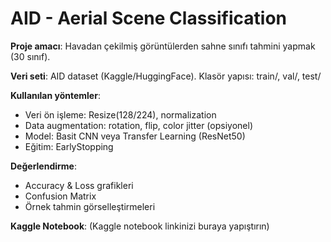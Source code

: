 # AID - Aerial Scene Classification

**Proje amacı**: Havadan çekilmiş görüntülerden sahne sınıfı tahmini yapmak (30 sınıf).

**Veri seti**: AID dataset (Kaggle/HuggingFace). Klasör yapısı: train/, val/, test/

**Kullanılan yöntemler**:
- Veri ön işleme: Resize(128/224), normalization
- Data augmentation: rotation, flip, color jitter (opsiyonel)
- Model: Basit CNN veya Transfer Learning (ResNet50)
- Eğitim: EarlyStopping

**Değerlendirme**:
- Accuracy & Loss grafikleri
- Confusion Matrix
- Örnek tahmin görselleştirmeleri

**Kaggle Notebook**: (Kaggle notebook linkinizi buraya yapıştırın)
